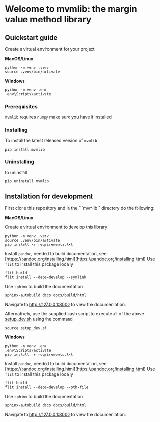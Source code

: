 # Welcome to mvmlib: the margin value method library

## Quickstart guide

Create a virtual environment for your project

**MacOS/Linux**

```
python -m venv .venv
source .venv/bin/activate
```

**Windows**
```
python -m venv .env
.env\Scripts\activate
```
### Prerequisites

``mvmlib`` requires ``numpy`` make sure you have it installed

### Installing
To install the latest released version of ``mvmlib``
```
pip install mvmlib
```

### Uninstalling
to uninstall
```
pip uninstall mvmlib
```

## Installation for development

First clone this repository and in the ```mvmlib`` directory do the following:

**MacOS/Linux**

Create a virtual environment to develop this library

```
python -m venv .venv
source .venv/bin/activate
pip install -r requirements.txt
```

Install ``pandoc``, needed to build documentation, see [https://pandoc.org/installing.html](https://pandoc.org/installing.html) 
Use ``flit`` to install this package locally

```
flit build
flit install --deps=develop --symlink
```

Use ``sphinx`` to build the documentation

```
sphinx-autobuild docs docs/build/html
```

Navigate to <http://127.0.0.1:8000> to view the documentation.

Alternatively, use the supplied bash script to execute all of the above [setup_dev.sh](setup_dev.sh) using the command 

```
source setup_dev.sh
```


**Windows**
```
python -m venv .env
.env\Scripts\activate
pip install -r requirements.txt
```

Install ``pandoc``, needed to build documentation, see [https://pandoc.org/installing.html](https://pandoc.org/installing.html) 
Use ``flit`` to install this package locally

```
flit build
flit install --deps=develop --pth-file
```

Use ``sphinx`` to build the documentation

```
sphinx-autobuild docs docs/build/html
```

Navigate to <http://127.0.0.1:8000> to view the documentation.